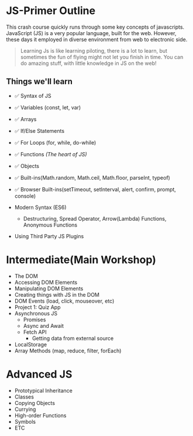 # JS-Primer Outline

This crash course quickly runs through some key concepts of javascripts. JavaScript (JS) is a very popular language, built for the web. However, these days it employed in diverse environment from web to electronic side.

> Learning Js is like learning piloting, there is a lot to learn, but sometimes the fun of flying might not let you finish in time. You can do amazing stuff, with little knowledge in JS on the web!

## Things we'll learn  

- ✅ Syntax of JS
- ✅ Variables (const, let, var)  
- ✅ Arrays
- ✅ If/Else Statements
- ✅ For Loops (for, while, do-while)
- ✅ Functions _(The heart of JS)_
- ✅ Objects
- ✅ Built-ins(Math.random, Math.ceil, Math.floor, parseInt, typeof)
  
- ✅ Browser Built-ins(setTimeout, setInterval, alert, confirm, prompt, console)
  
- Modern Syntax (ES6)
  - Destructuring, Spread Operator, Arrow(Lambda) Functions, Anonymous Functions
- Using Third Party JS Plugins

# Intermediate(Main Workshop)


- The DOM
- Accessing DOM Elements
- Manipulating DOM Elements
- Creating things with JS in the DOM
- DOM Events (load, click, mouseover, etc)
- Project 1: Quiz App
- Asynchronous JS
  - Promises
  - Async and Await
  - Fetch API
    - Getting data from external source
- LocalStorage
- Array Methods (map, reduce, filter, forEach)
# Advanced JS

- Prototypical Inheritance
- Classes
- Copying Objects
- Currying
- High-order Functions
- Symbols
- ETC

